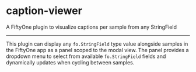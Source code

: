 # caption-viewer
A FiftyOne plugin to visualize captions per sample from any StringField

---

This plugin can display any `fo.StringField` type value alongside samples in
the FiftyOne app as a panel scoped to the modal view. The panel provides a
dropdown menu to select from available `fo.StringField` fields and dynamically
updates when cycling between samples. 
